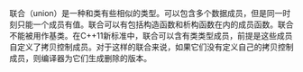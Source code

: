 联合（union）是一种和类有些相似的类型。可以包含多个数据成员，但是同一时刻只能一个成员有值。联合可以有包括构造函数和析构函数在内的成员函数。联合不能被用作基类。在C++11新标准中，联合可以含有类类型成员，前提是这些成员自定义了拷贝控制成员。对于这样的联合来说，如果它们没有定义自己的拷贝控制成员，则编译器为它们生成删除的版本。
